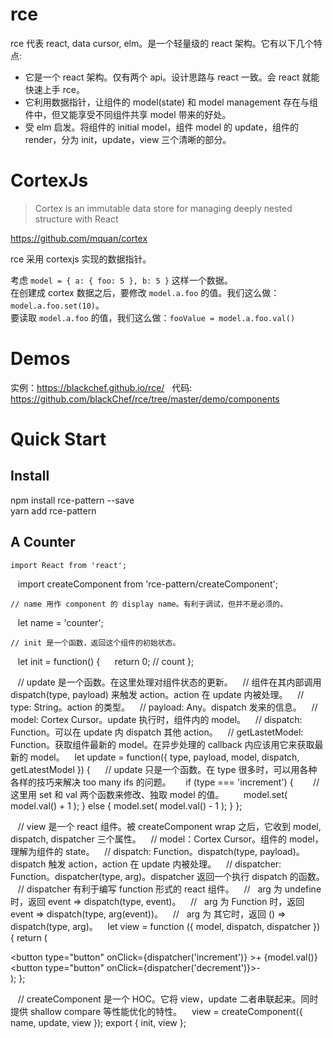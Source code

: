 # rce

rce 代表 react, data cursor, elm。是一个轻量级的 react 架构。它有以下几个特点:

- 它是一个 react 架构。仅有两个 api。设计思路与 react 一致。会 react 就能快速上手 rce。
- 它利用数据指针，让组件的 model(state) 和 model management 存在与组件中，但又能享受不同组件共享 model 带来的好处。
- 受 elm 启发。将组件的 initial model，组件 model 的 update，组件的 render，分为 init，update，view 三个清晰的部分。

# CortexJs
> Cortex is an immutable data store for managing deeply nested structure with React

https://github.com/mquan/cortex

rce 采用 cortexjs 实现的数据指针。

考虑 `model = { a: { foo: 5 }, b: 5 }` 这样一个数据。  
在创建成 cortex 数据之后，要修改 `model.a.foo` 的值。我们这么做：`model.a.foo.set(10)`。  
要读取 `model.a.foo` 的值，我们这么做：`fooValue = model.a.foo.val()`

# Demos
实例：https://blackchef.github.io/rce/  
代码: https://github.com/blackChef/rce/tree/master/demo/components

# Quick Start

## Install
npm install rce-pattern --save  
yarn add rce-pattern

## A Counter

    import React from 'react';
    import createComponent from 'rce-pattern/createComponent';
    
    // name 用作 component 的 display name。有利于调试，但并不是必须的。
    let name = 'counter'; 
    
    // init 是一个函数，返回这个组件的初始状态。
    let init = function() { 
      return 0; // count
    };
    
    // update 是一个函数。在这里处理对组件状态的更新。
    // 组件在其内部调用 dispatch(type, payload) 来触发 action。action 在 update 内被处理。
    // type: String。action 的类型。
    // payload: Any。dispatch 发来的信息。
    // model: Cortex Cursor。update 执行时，组件内的 model。
    // dispatch: Function。可以在 update 内 dispatch 其他 action。
    // getLastetModel: Function。获取组件最新的 model。在异步处理的 callback 内应该用它来获取最新的 model。
    let update = function({ type, payload, model, dispatch, getLatestModel }) {
      // update 只是一个函数。在 type 很多时，可以用各种各样的技巧来解决 too many ifs 的问题。
      if (type === 'increment') {
        // 这里用 set 和 val 两个函数来修改、独取 model 的值。
        model.set( model.val() + 1 );
      } else {
        model.set( model.val() - 1 );
      }
    };
    
    // view 是一个 react 组件。被 createComponent wrap 之后，它收到 model, dispatch, dispatcher 三个属性。
    // model：Cortex Cursor。组件的 model，理解为组件的 state。
    // dispatch: Function。dispatch(type, payload)。dispatch 触发 action，action 在 update 内被处理。
    // dispatcher: Function。dispatcher(type, arg)。dispatcher 返回一个执行 dispatch 的函数。
    // dispatcher 有利于编写 function 形式的 react 组件。
    //   arg 为 undefine 时，返回 event => dispatch(type, event)。
    //   arg 为 Function 时，返回 event => dispatch(type, arg(event))。
    //   arg 为 其它时，返回 () => dispatch(type, arg)。
    let view = function ({ model, dispatch, dispatcher }) {
      return (
        <div>
          <button type="button" onClick={dispatcher('increment')} >+</button>
          <span>{model.val()}</span>
          <button type="button" onClick={dispatcher('decrement')}>-</button>
        </div>
      );
    };
    
    // createComponent 是一个 HOC。它将 view，update 二者串联起来。同时提供 shallow compare 等性能优化的特性。
    view = createComponent({ name, update, view });
    export { init, view };




